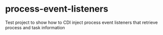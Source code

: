 
# process-event-listeners

Test project to show how to CDI inject process event listeners that retrieve process and task
information
